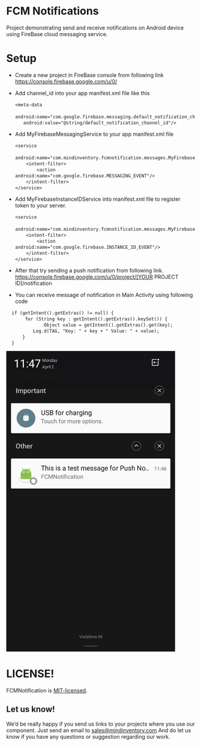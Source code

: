 # FCM Notifications

Project demonstrating send and receive notifications on Android device using FireBase cloud messaging service.


# Setup

* Create a new project in FireBase console from following link 
   https://console.firebase.google.com/u/0/

- Add channel_id into your app manifest.xml file like this 
   ```
   <meta-data
      android:name="com.google.firebase.messaging.default_notification_channel_id"
      android:value="@string/default_notification_channel_id"/>
   ```
            
* Add MyFirebaseMessagingService to your app manifest.xml file
   ```
   <service
       android:name="com.mindinventory.fcmnotification.messages.MyFirebaseMessagingService">
       <intent-filter>
           <action android:name="com.google.firebase.MESSAGING_EVENT"/>
       </intent-filter>
   </service>
   ```
         
 * Add MyFirebaseInstanceIDService into manifest.xml file to register token to your server.
   ```
   <service
       android:name="com.mindinventory.fcmnotification.messages.MyFirebaseInstanceIDService">
       <intent-filter>
           <action android:name="com.google.firebase.INSTANCE_ID_EVENT"/>
       </intent-filter>
   </service>
   ```

* After that try sending a push notification from following link.  
https://console.firebase.google.com/u/0/project/[YOUR PROJECT ID]/notification


* You can receive message of notification in Main Activity using following code
```
  if (getIntent().getExtras() != null) {
       for (String key : getIntent().getExtras().keySet()) {
              Object value = getIntent().getExtras().get(key);
          Log.d(TAG, "Key: " + key + " Value: " + value);
      }
  }
```
 
![Screenshots](/notification_sample.png?raw=true "Notification Panel")

# LICENSE!

FCMNotification is [MIT-licensed](https://github.com/mindinventory1/FCMNotification/blob/master/LICENSE).

## Let us know!
We’d be really happy if you send us links to your projects where you use our component. Just send an email to sales@mindinventory.com And do let us know if you have any questions or suggestion regarding our work.
